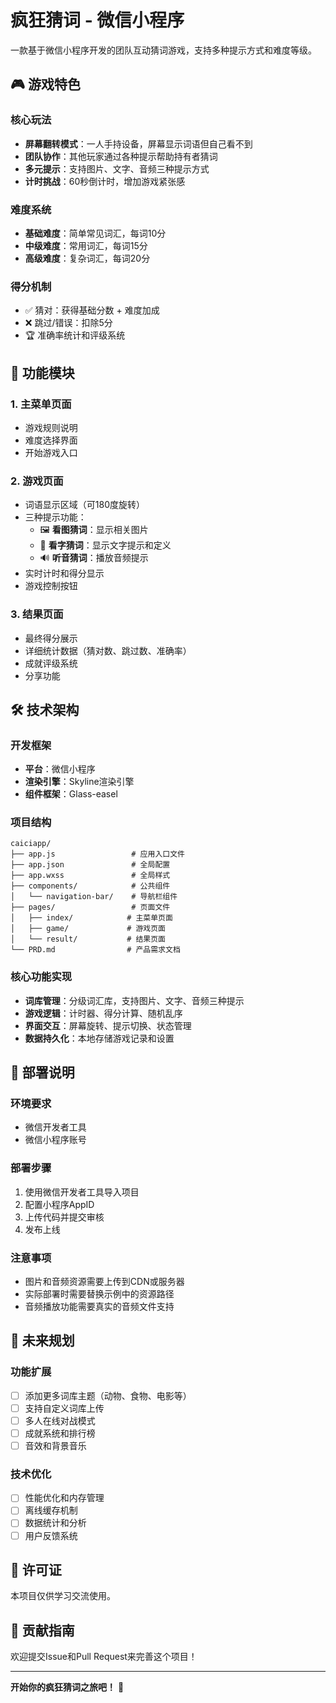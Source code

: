 # 疯狂猜词 - 微信小程序

一款基于微信小程序开发的团队互动猜词游戏，支持多种提示方式和难度等级。

## 🎮 游戏特色

### 核心玩法
- **屏幕翻转模式**：一人手持设备，屏幕显示词语但自己看不到
- **团队协作**：其他玩家通过各种提示帮助持有者猜词
- **多元提示**：支持图片、文字、音频三种提示方式
- **计时挑战**：60秒倒计时，增加游戏紧张感

### 难度系统
- **基础难度**：简单常见词汇，每词10分
- **中级难度**：常用词汇，每词15分  
- **高级难度**：复杂词汇，每词20分

### 得分机制
- ✅ 猜对：获得基础分数 + 难度加成
- ❌ 跳过/错误：扣除5分
- 🏆 准确率统计和评级系统

## 📱 功能模块

### 1. 主菜单页面
- 游戏规则说明
- 难度选择界面
- 开始游戏入口

### 2. 游戏页面
- 词语显示区域（可180度旋转）
- 三种提示功能：
  - 🖼️ **看图猜词**：显示相关图片
  - 📝 **看字猜词**：显示文字提示和定义
  - 🔊 **听音猜词**：播放音频提示
- 实时计时和得分显示
- 游戏控制按钮

### 3. 结果页面
- 最终得分展示
- 详细统计数据（猜对数、跳过数、准确率）
- 成就评级系统
- 分享功能

## 🛠️ 技术架构

### 开发框架
- **平台**：微信小程序
- **渲染引擎**：Skyline渲染引擎
- **组件框架**：Glass-easel

### 项目结构
```
caiciapp/
├── app.js                 # 应用入口文件
├── app.json               # 全局配置
├── app.wxss               # 全局样式
├── components/            # 公共组件
│   └── navigation-bar/    # 导航栏组件
├── pages/                 # 页面文件
│   ├── index/            # 主菜单页面
│   ├── game/             # 游戏页面
│   └── result/           # 结果页面
└── PRD.md                # 产品需求文档
```

### 核心功能实现
- **词库管理**：分级词汇库，支持图片、文字、音频三种提示
- **游戏逻辑**：计时器、得分计算、随机乱序
- **界面交互**：屏幕旋转、提示切换、状态管理
- **数据持久化**：本地存储游戏记录和设置

## 🚀 部署说明

### 环境要求
- 微信开发者工具
- 微信小程序账号

### 部署步骤
1. 使用微信开发者工具导入项目
2. 配置小程序AppID
3. 上传代码并提交审核
4. 发布上线

### 注意事项
- 图片和音频资源需要上传到CDN或服务器
- 实际部署时需要替换示例中的资源路径
- 音频播放功能需要真实的音频文件支持

## 🎯 未来规划

### 功能扩展
- [ ] 添加更多词库主题（动物、食物、电影等）
- [ ] 支持自定义词库上传
- [ ] 多人在线对战模式
- [ ] 成就系统和排行榜
- [ ] 音效和背景音乐

### 技术优化
- [ ] 性能优化和内存管理
- [ ] 离线缓存机制
- [ ] 数据统计和分析
- [ ] 用户反馈系统

## 📄 许可证

本项目仅供学习交流使用。

## 🤝 贡献指南

欢迎提交Issue和Pull Request来完善这个项目！

---

**开始你的疯狂猜词之旅吧！** 🎉 